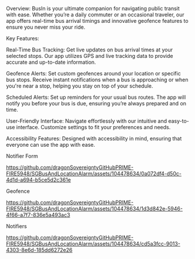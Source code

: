 Overview:
BusIn is your ultimate companion for navigating public transit with ease. Whether you’re a daily commuter or an occasional traveler, our app offers real-time bus arrival timings and innovative geofence features to ensure you never miss your ride.

Key Features:

Real-Time Bus Tracking:
Get live updates on bus arrival times at your selected stops. Our app utilizes GPS and live tracking data to provide accurate and up-to-date information.

Geofence Alerts:
Set custom geofences around your location or specific bus stops. Receive instant notifications when a bus is approaching or when you're near a stop, helping you stay on top of your schedule.

Scheduled Alerts:
Set up reminders for your usual bus routes. The app will notify you before your bus is due, ensuring you’re always prepared and on time.

User-Friendly Interface:
Navigate effortlessly with our intuitive and easy-to-use interface. Customize settings to fit your preferences and needs.

Accessibility Features:
Designed with accessibility in mind, ensuring that everyone can use the app with ease.

Notifier Form

https://github.com/dragonSovereigntyGitHubPRIME-FIRE5948/SGBusAndLocationAlarm/assets/104478634/0a072df4-d50c-4d1d-a694-b5ce5d2c361e

Geofence

https://github.com/dragonSovereigntyGitHubPRIME-FIRE5948/SGBusAndLocationAlarm/assets/104478634/1d3d842e-5946-4f66-a7f7-836e5a493ac3

Notifiers

https://github.com/dragonSovereigntyGitHubPRIME-FIRE5948/SGBusAndLocationAlarm/assets/104478634/cd5a3fcc-9013-4303-8e6d-185dd6272e26

